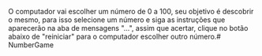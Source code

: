  O computador vai escolher um número de 0 a 100, seu objetivo é descobrir o mesmo, para isso selecione um número e siga as instruções que aparecerão na aba de mensagens "...", assim que acertar, clique no botão abaixo de "reiniciar" para o computador escolher outro número.# NumberGame
